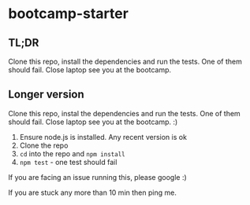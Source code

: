 # bootcamp-starter

## TL;DR

Clone this repo, install the dependencies and run the tests. One of them should fail. Close laptop see you at the bootcamp.

## Longer version

Clone this repo, instal the dependencies and run the tests. One of them should fail. Close laptop see you at the bootcamp. :)

1. Ensure node.js is installed. Any recent version is ok
2. Clone the repo
3. `cd` into the repo and `npm install`
4. `npm test` - one test should fail

If you are facing an issue running this, please google :)

If you are stuck any more than 10 min then ping me.
